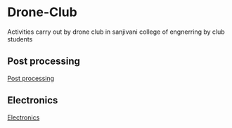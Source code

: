 # Drone-Club
Activities carry out  by drone club in sanjivani college of engnerring by club students 

## Post processing

[Post processing](../Post-Processing-team/README.md)

## Electronics

[Electronics](../Electronics-team/README.md)
